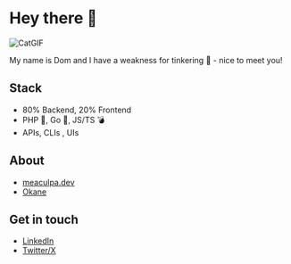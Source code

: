 # Hey there 👋

![CatGIF](https://github.com/meacu1pa/meacu1pa/assets/25086505/b4c2a9db-cb19-4cd9-b5c4-caee48c55875)

My name is Dom and I have a weakness for tinkering 🔨 - nice to meet you!

## Stack

- 80% Backend, 20% Frontend
- PHP 🐘, Go 💨, JS/TS 💣
- APIs, CLIs , UIs

## About

- [meaculpa.dev](https://meaculpa.dev/)
- [Okane](https://okane.deno.dev/)

## Get in touch

- [LinkedIn](https://www.linkedin.com/in/dominic-schuld/)
- [Twitter/X](https://twitter.com/meaculpadev)
